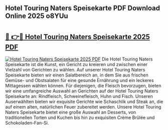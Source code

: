 ## Hotel Touring Naters Speisekarte PDF Download Online 2025 o8YUu

# <h2><a href="http://gc70qqx.nevu.top/?p=Hotel+Touring+Naters+Speisekarte">🔗 👉🔴 Hotel Touring Naters Speisekarte 2025 PDF</a></h2>

[![Hotel Touring Naters Speisekarte 2025 PDF](https://i.imgur.com/dBaPXMq.png)](http://gc70qqx.nevu.top/?p=Hotel+Touring+Naters+Speisekarte)
Die Hotel Touring Naters Speisekarte ist die Kunst, ein Gericht zu kreieren und zwischen einer Vielzahl von Gerichten zu wählen. Auf unserer Hotel Touring Naters Speisekarte bieten wir einen Salatbereich an, in dem Sie aus frischen Gemüse- und Obstsalaten für eine gesunde Ernährung und ein leckeres Mittagessen wählen können. Für diejenigen, die Fleisch bevorzugen, bieten wir eine umfangreiche Auswahl an Gerichten auf der Hotel Touring Naters Speisekarte an: Rindfleisch, Schweinefleisch, Huhn und Fisch. Unseren Auserwählten bieten wir exquisite Gerichte wie Schaschlik und Steak an, die auf einem alten, natürlichen Feuer zubereitet werden. Unsere Hotel Touring Naters Speisekarte bietet eine große Auswahl an Desserts, von traditionellen Torten und Kuchen bis hin zu exquisiten Crème Brûlée und Schokoladen-Fan-Si.
